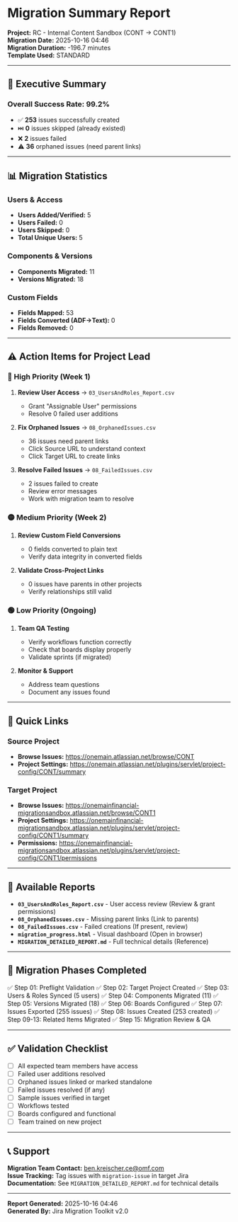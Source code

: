 # Migration Summary Report

**Project:** RC - Internal Content Sandbox (CONT → CONT1)  
**Migration Date:** 2025-10-16 04:46  
**Migration Duration:** -196.7 minutes  
**Template Used:** STANDARD

---

## 🎯 Executive Summary

### Overall Success Rate: **99.2%**

- ✅ **253** issues successfully created
- ⏭️ **0** issues skipped (already existed)
- ❌ **2** issues failed
- ⚠️ **36** orphaned issues (need parent links)

---

## 📊 Migration Statistics

### Users & Access
- **Users Added/Verified:** 5
- **Users Failed:** 0
- **Users Skipped:** 0
- **Total Unique Users:** 5

### Components & Versions
- **Components Migrated:** 11
- **Versions Migrated:** 18

### Custom Fields
- **Fields Mapped:** 53
- **Fields Converted (ADF→Text):** 0
- **Fields Removed:** 0

---

## ⚠️ Action Items for Project Lead

### 🔴 High Priority (Week 1)
1. **Review User Access** → `03_UsersAndRoles_Report.csv`
   - Grant "Assignable User" permissions
   - Resolve 0 failed user additions

2. **Fix Orphaned Issues** → `08_OrphanedIssues.csv`
   - 36 issues need parent links
   - Click Source URL to understand context
   - Click Target URL to create links

3. **Resolve Failed Issues** → `08_FailedIssues.csv`
   - 2 issues failed to create
   - Review error messages
   - Work with migration team to resolve

### 🟡 Medium Priority (Week 2)
1. **Review Custom Field Conversions**
   - 0 fields converted to plain text
   - Verify data integrity in converted fields

2. **Validate Cross-Project Links**
   - 0 issues have parents in other projects
   - Verify relationships still valid

### 🟢 Low Priority (Ongoing)
1. **Team QA Testing**
   - Verify workflows function correctly
   - Check that boards display properly
   - Validate sprints (if migrated)

2. **Monitor & Support**
   - Address team questions
   - Document any issues found

---

## 🔗 Quick Links

### Source Project
- **Browse Issues:** https://onemain.atlassian.net/browse/CONT
- **Project Settings:** https://onemain.atlassian.net/plugins/servlet/project-config/CONT/summary

### Target Project
- **Browse Issues:** https://onemainfinancial-migrationsandbox.atlassian.net/browse/CONT1
- **Project Settings:** https://onemainfinancial-migrationsandbox.atlassian.net/plugins/servlet/project-config/CONT1/summary
- **Permissions:** https://onemainfinancial-migrationsandbox.atlassian.net/plugins/servlet/project-config/CONT1/permissions

---

## 📁 Available Reports

- **`03_UsersAndRoles_Report.csv`** - User access review (Review & grant permissions)
- **`08_OrphanedIssues.csv`** - Missing parent links (Link to parents)
- **`08_FailedIssues.csv`** - Failed creations (If present, review)
- **`migration_progress.html`** - Visual dashboard (Open in browser)
- **`MIGRATION_DETAILED_REPORT.md`** - Full technical details (Reference)

---

## 🎯 Migration Phases Completed

✅ Step 01: Preflight Validation
✅ Step 02: Target Project Created
✅ Step 03: Users & Roles Synced (5 users)
✅ Step 04: Components Migrated (11)
✅ Step 05: Versions Migrated (18)
✅ Step 06: Boards Configured
✅ Step 07: Issues Exported (255 issues)
✅ Step 08: Issues Created (253 created)
✅ Step 09-13: Related Items Migrated
✅ Step 15: Migration Review & QA

---

## ✅ Validation Checklist

- [ ] All expected team members have access
- [ ] Failed user additions resolved
- [ ] Orphaned issues linked or marked standalone
- [ ] Failed issues resolved (if any)
- [ ] Sample issues verified in target
- [ ] Workflows tested
- [ ] Boards configured and functional
- [ ] Team trained on new project

---

## 📞 Support

**Migration Team Contact:** ben.kreischer.ce@omf.com  
**Issue Tracking:** Tag issues with `migration-issue` in target Jira  
**Documentation:** See `MIGRATION_DETAILED_REPORT.md` for technical details

---

**Report Generated:** 2025-10-16 04:46  
**Generated By:** Jira Migration Toolkit v2.0


